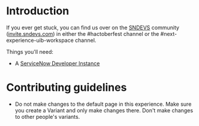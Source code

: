 # Introduction
If you ever get stuck, you can find us over on the [SNDEVS](https://sndevs.com) community ([invite.sndevs.com](https://invite.sndevs.com)) in either the #hactoberfest channel or the #next-experience-uib-workspace channel. 

Things you'll need:
- A [ServiceNow Developer Instance](https://developer.servicenow.com/)
# Contributing guidelines
- Do not make changes to the default page in this experience. Make sure you create a Variant and only make changes there. Don't make changes to other people's variants. 
